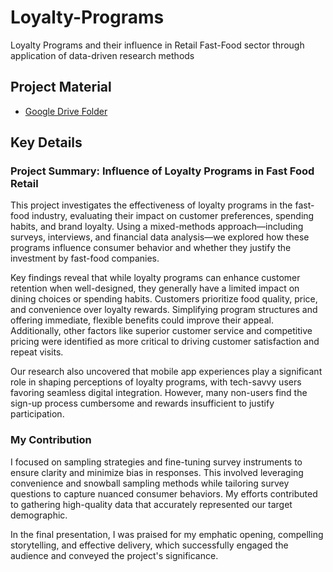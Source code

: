 # Loyalty-Programs
Loyalty Programs and their influence in Retail Fast-Food sector through application of data-driven research methods

## Project Material

- [Google Drive Folder](https://drive.google.com/drive/folders/19jnL8npBcjLzrQIlkWezw4t6pMcs5aOS?usp=drive_link)

## Key Details

### Project Summary: Influence of Loyalty Programs in Fast Food Retail

This project investigates the effectiveness of loyalty programs in the fast-food industry, evaluating their impact on customer preferences, spending habits, and brand loyalty. Using a mixed-methods approach—including surveys, interviews, and financial data analysis—we explored how these programs influence consumer behavior and whether they justify the investment by fast-food companies.

Key findings reveal that while loyalty programs can enhance customer retention when well-designed, they generally have a limited impact on dining choices or spending habits. Customers prioritize food quality, price, and convenience over loyalty rewards. Simplifying program structures and offering immediate, flexible benefits could improve their appeal. Additionally, other factors like superior customer service and competitive pricing were identified as more critical to driving customer satisfaction and repeat visits.

Our research also uncovered that mobile app experiences play a significant role in shaping perceptions of loyalty programs, with tech-savvy users favoring seamless digital integration. However, many non-users find the sign-up process cumbersome and rewards insufficient to justify participation.

### My Contribution

I focused on sampling strategies and fine-tuning survey instruments to ensure clarity and minimize bias in responses. This involved leveraging convenience and snowball sampling methods while tailoring survey questions to capture nuanced consumer behaviors. My efforts contributed to gathering high-quality data that accurately represented our target demographic.

In the final presentation, I was praised for my emphatic opening, compelling storytelling, and effective delivery, which successfully engaged the audience and conveyed the project's significance.
